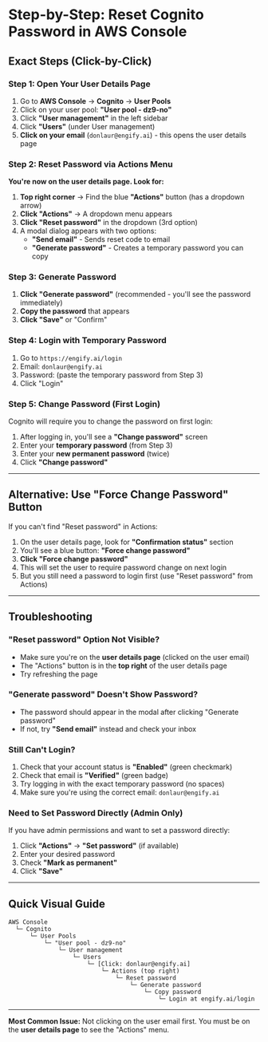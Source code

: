 # Step-by-Step: Reset Cognito Password in AWS Console

## Exact Steps (Click-by-Click)

### Step 1: Open Your User Details Page

1. Go to **AWS Console** → **Cognito** → **User Pools**
2. Click on your user pool: **"User pool - dz9-no"**
3. Click **"User management"** in the left sidebar
4. Click **"Users"** (under User management)
5. **Click on your email** (`donlaur@engify.ai`) - this opens the user details page

### Step 2: Reset Password via Actions Menu

**You're now on the user details page. Look for:**

1. **Top right corner** → Find the blue **"Actions"** button (has a dropdown arrow)
2. **Click "Actions"** → A dropdown menu appears
3. **Click "Reset password"** in the dropdown (3rd option)
4. A modal dialog appears with two options:
   - **"Send email"** - Sends reset code to email
   - **"Generate password"** - Creates a temporary password you can copy

### Step 3: Generate Password

1. **Click "Generate password"** (recommended - you'll see the password immediately)
2. **Copy the password** that appears
3. **Click "Save"** or "Confirm"

### Step 4: Login with Temporary Password

1. Go to `https://engify.ai/login`
2. Email: `donlaur@engify.ai`
3. Password: (paste the temporary password from Step 3)
4. Click "Login"

### Step 5: Change Password (First Login)

Cognito will require you to change the password on first login:

1. After logging in, you'll see a **"Change password"** screen
2. Enter your **temporary password** (from Step 3)
3. Enter your **new permanent password** (twice)
4. Click **"Change password"**

---

## Alternative: Use "Force Change Password" Button

If you can't find "Reset password" in Actions:

1. On the user details page, look for **"Confirmation status"** section
2. You'll see a blue button: **"Force change password"**
3. **Click "Force change password"**
4. This will set the user to require password change on next login
5. But you still need a password to login first (use "Reset password" from Actions)

---

## Troubleshooting

### "Reset password" Option Not Visible?

- Make sure you're on the **user details page** (clicked on the user email)
- The "Actions" button is in the **top right** of the user details page
- Try refreshing the page

### "Generate password" Doesn't Show Password?

- The password should appear in the modal after clicking "Generate password"
- If not, try **"Send email"** instead and check your inbox

### Still Can't Login?

1. Check that your account status is **"Enabled"** (green checkmark)
2. Check that email is **"Verified"** (green badge)
3. Try logging in with the exact temporary password (no spaces)
4. Make sure you're using the correct email: `donlaur@engify.ai`

### Need to Set Password Directly (Admin Only)

If you have admin permissions and want to set a password directly:

1. Click **"Actions"** → **"Set password"** (if available)
2. Enter your desired password
3. Check **"Mark as permanent"**
4. Click **"Save"**

---

## Quick Visual Guide

```
AWS Console
  └─ Cognito
      └─ User Pools
          └─ "User pool - dz9-no"
              └─ User management
                  └─ Users
                      └─ [Click: donlaur@engify.ai]
                          └─ Actions (top right)
                              └─ Reset password
                                  └─ Generate password
                                      └─ Copy password
                                          └─ Login at engify.ai/login
```

---

**Most Common Issue:** Not clicking on the user email first. You must be on the **user details page** to see the "Actions" menu.
